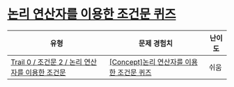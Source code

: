# [논리 연산자를 이용한 조건문 퀴즈](https://www.codetree.ai/trails/complete/curated-cards/nl-pre-compound-conditions)

|유형|문제 경험치|난이도|
|---|---|---|
|[Trail 0 / 조건문 2 / 논리 연산자를 이용한 조건문](https://www.codetree.ai/trail-info/codetree-101/)|[[Concept]논리 연산자를 이용한 조건문 퀴즈](https://www.codetree.ai/trails/complete/curated-cards/nl-pre-compound-conditions/)|쉬움|

